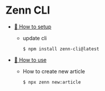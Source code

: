 # Zenn CLI

* [📘 How to setup](https://zenn.dev/zenn/articles/install-zenn-cli)
  * update cli 
    ```shell
    $ npm install zenn-cli@latest
    ```

* [📘 How to use](https://zenn.dev/zenn/articles/zenn-cli-guide)
  * How to create new article
    ```shell
    $ npx zenn new:article
    ```